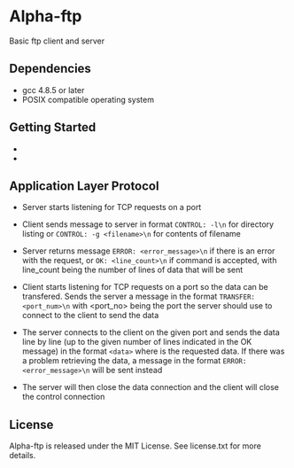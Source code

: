 # Alpha-ftp

Basic ftp client and server

## Dependencies

* gcc 4.8.5 or later
* POSIX compatible operating system 

## Getting Started

* 
* 

## Application Layer Protocol

* Server starts listening for TCP requests on a port

* Client sends message to server in format `CONTROL: -l\n` for directory listing or `CONTROL: -g <filename>\n` for contents of filename

* Server returns message `ERROR: <error_message>\n` if there is an error with the request, or `OK: <line_count>\n` if command is accepted, with line_count being the number of lines of data that will be sent

* Client starts listening for TCP requests on a port so the data can be transfered. Sends the server a message in the format `TRANSFER: <port_num>\n` with <port_no> being the port the server should use to connect to the client to send the data

* The server connects to the client on the given port and sends the data line by line (up to the given number of lines indicated in the OK message) in the format `<data>` where <data> is the requested data. If there was a problem retrieving the data, a message in the format `ERROR: <error_message>\n` will be sent instead

* The server will then close the data connection and the client will close the control connection

## License

Alpha-ftp is released under the MIT License. See license.txt for more details.